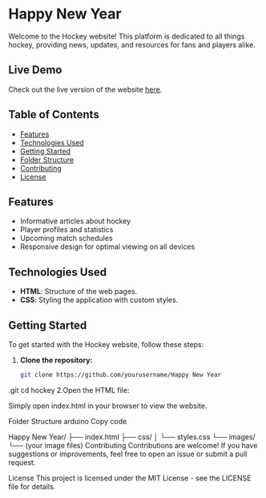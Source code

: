# Happy New Year


Welcome to the Hockey website! This platform is dedicated to all things hockey, providing news, updates, and resources for fans and players alike.

## Live Demo

Check out the live version of the website [here](https://mohammadariful20.github.io/B9A1/).

## Table of Contents

- [Features](#features)
- [Technologies Used](#technologies-used)
- [Getting Started](#getting-started)
- [Folder Structure](#folder-structure)
- [Contributing](#contributing)
- [License](#license)

## Features

- Informative articles about hockey
- Player profiles and statistics
- Upcoming match schedules
- Responsive design for optimal viewing on all devices

## Technologies Used

- **HTML**: Structure of the web pages.
- **CSS**: Styling the application with custom styles.

## Getting Started

To get started with the Hockey website, follow these steps:

1. **Clone the repository:**

   ```bash
   git clone https://github.com/yourusername/Happy New Year
.git
   cd hockey
2.Open the HTML file:

Simply open index.html in your browser to view the website.

Folder Structure
arduino
Copy code

Happy New Year/
├── index.html
├── css/
│   └── styles.css
└── images/
    └── (your image files)
Contributing
Contributions are welcome! If you have suggestions or improvements, feel free to open an issue or submit a pull request.

License
This project is licensed under the MIT License - see the LICENSE file for details.
